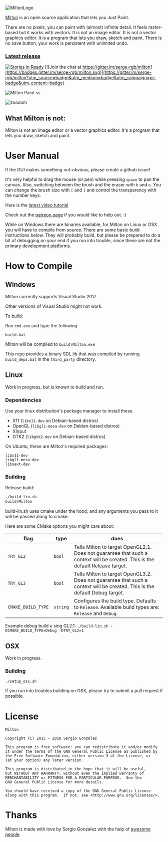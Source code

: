 ![MiltonLogo](http://i.imgur.com/ADgRZUB.png)

[Milton](https://github.com/serge-rgb/milton) is an open source application that lets you Just Paint.

There are no pixels, you can paint with (almost) infinite detail. It feels raster-based but it works with vectors.
It is not an image editor. It is not a vector graphics editor. It is a program that lets you draw, sketch and paint.
There is no save button, your work is persistent with unlimited undo.

### [Latest release](https://github.com/serge-rgb/milton/releases/)

[![Stories in Ready](https://badge.waffle.io/serge-rgb/milton.png?label=ready&title=Ready)](https://waffle.io/serge-rgb/milton)
[![Join the chat at https://gitter.im/serge-rgb/milton](https://badges.gitter.im/serge-rgb/milton.svg)](https://gitter.im/serge-rgb/milton?utm_source=badge&utm_medium=badge&utm_campaign=pr-badge&utm_content=badge)

![Milton Paint ss](http://i.imgur.com/4pdHeeI.png)

![zoooom](http://i.imgur.com/fqOhPlr.gif)


What Milton is not:
-------------------

Milton is not an image editor or a vector graphics editor. It's a program that
lets you draw, sketch and paint.

User Manual
===========

If the GUI makes something not-obvious, please create a github issue!

It's very helpful to drag the mouse (or pen) while pressing `space` to pan the
canvas.  Also, switching between the brush and the eraser with `b` and `e`.
You can change the brush size with `[` and `]` and control the transparency
with the number keys.

Here is the  [latest video tutorial](https://www.youtube.com/watch?v=g27gHio2Ohk)

Check out the [patreon page](https://www.patreon.com/serge_rgb?ty=h) if you would like to help out. :)

While on Windows there are binaries available, for Milton on Linux or OSX you will have to compile from source. There are some basic build instructions below. They will probably build, but please be prepared to do a bit of debugging on your end if you run into trouble, since these are not the primary development platforms.

How to Compile
==============

Windows
-------

Milton currently supports Visual Studio 2017.

Other versions of Visual Studio might not work.

To build:

Run `cmd.exe` and type the following

```
build.bat
```

Milton will be compiled to `build\Milton.exe`


This repo provides a binary SDL.lib that was compiled by running
`build_deps.bat` in the `third_party` directory.


Linux
-----

Work in progress, but is known to build and run.

### Dependencies
Use your linux distribution's package manager to install these.
* X11 (`libx11-dev` on Debian-based distros)
* OpenGL (`libgl1-mesa-dev` on Debian-based distros)
* XInput
* GTK2 (`libgtk2-dev` on Debian-based distros)

On Ubuntu, these are Milton's required packages:

```
libx11-dev
libgl1-mesa-dev
libxext-dev
```


### Building

Release build:
```sh
./build-lin.sh
build/Milton
```

build-lin.sh uses cmake under the hood, and any arguments you pass to it will be passed along to cmake.

Here are some CMake options you might care about:

| flag                  | type          | does                                                                                                                          |
| ----                  | ----          | ----                                                                                                                          |
| `TRY_GL2`             | `bool`        | Tells Milton to target OpenGL2.1. Does not guarantee that such a context will be created. This is the default Release target. |
| `TRY_GL3`             | `bool`        | Tells Milton to target OpenGL3.2. Does not guarantee that such a context will be created. This is the default Debug target.   |
| `CMAKE_BUILD_TYPE`    | `string`      | Configures the build type. Defaults to `Release`. Available build types are: `Release` and `Debug`.                           |


Example debug build u   sing GL2.1:
`./build-lin.sh -DCMAKE_BUILD_TYPE=Debug -DTRY_GL2=1`

OSX
---

Work in progress.

### Building
`./setup_osx.sh`

If you run into troubles building on OSX, please try to submit a pull request if possible.

License
=======

    Milton

    Copyright (C) 2015 - 2018 Sergio Gonzalez

    This program is free software: you can redistribute it and/or modify
    it under the terms of the GNU General Public License as published by
    the Free Software Foundation, either version 3 of the License, or
    (at your option) any later version.

    This program is distributed in the hope that it will be useful,
    but WITHOUT ANY WARRANTY; without even the implied warranty of
    MERCHANTABILITY or FITNESS FOR A PARTICULAR PURPOSE.  See the
    GNU General Public License for more details.

    You should have received a copy of the GNU General Public License
    along with this program.  If not, see <http://www.gnu.org/licenses/>.

Thanks
======

Milton is made with love by Sergio Gonzalez with the help of [awesome
people](https://github.com/serge-rgb/milton/blob/master/CREDITS.md).


